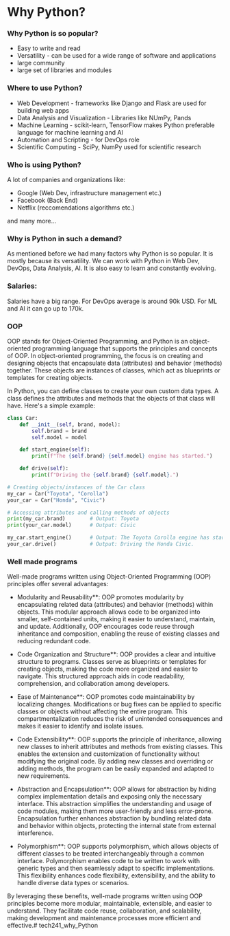 # Why Python?

### Why Python is  so popular?

* Easy to write and read
* Versatility - can be used for a wide range of software and applications
* large community
* large set of libraries and modules

### Where to use Python?

* Web Development - frameworks like Django and Flask are used for building web apps
* Data Analysis and Visualization - Libraries like NUmPy, Pands
* Machine Learning - scikit-learn, TensorFlow makes Python preferable language for machine learning and AI
* Automation and Scripting - for DevOps role
* Scientific Computing - SciPy, NumPy used for scientific research

### Who is using Python?

A lot of companies and organizations like: 
* Google (Web Dev, infrastructure management etc.)
* Facebook (Back End)
* Netflix (reccomendations algorithms etc.)

and many more...

### Why is Python in such a demand?

As mentioned before we had many factors why Python is so popular.
It is mostly because its versatility. We can work with Python in Web Dev, DevOps, Data Analysis, AI.
It is also easy to learn and constantly evolving.

### Salaries:

Salaries have a big range. For DevOps average is around 90k USD. For ML and AI it can go up to 170k.

### OOP

OOP stands for Object-Oriented Programming, and Python is an object-oriented programming language that supports the principles and concepts of OOP. In object-oriented programming, the focus is on creating and designing objects that encapsulate data (attributes) and behavior (methods) together. These objects are instances of classes, which act as blueprints or templates for creating objects.

In Python, you can define classes to create your own custom data types. A class defines the attributes and methods that the objects of that class will have. Here's a simple example:

```python
class Car:
    def __init__(self, brand, model):
        self.brand = brand
        self.model = model

    def start_engine(self):
        print(f"The {self.brand} {self.model} engine has started.")

    def drive(self):
        print(f"Driving the {self.brand} {self.model}.")

# Creating objects/instances of the Car class
my_car = Car("Toyota", "Corolla")
your_car = Car("Honda", "Civic")

# Accessing attributes and calling methods of objects
print(my_car.brand)        # Output: Toyota
print(your_car.model)      # Output: Civic

my_car.start_engine()      # Output: The Toyota Corolla engine has started.
your_car.drive()           # Output: Driving the Honda Civic.

```

### Well made programs

Well-made programs written using Object-Oriented Programming (OOP) principles offer several advantages:

* Modularity and Reusability**: OOP promotes modularity by encapsulating related data (attributes) and behavior (methods) within objects. This modular approach allows code to be organized into smaller, self-contained units, making it easier to understand, maintain, and update. Additionally, OOP encourages code reuse through inheritance and composition, enabling the reuse of existing classes and reducing redundant code.

* Code Organization and Structure**: OOP provides a clear and intuitive structure to programs. Classes serve as blueprints or templates for creating objects, making the code more organized and easier to navigate. This structured approach aids in code readability, comprehension, and collaboration among developers.

* Ease of Maintenance**: OOP promotes code maintainability by localizing changes. Modifications or bug fixes can be applied to specific classes or objects without affecting the entire program. This compartmentalization reduces the risk of unintended consequences and makes it easier to identify and isolate issues.

* Code Extensibility**: OOP supports the principle of inheritance, allowing new classes to inherit attributes and methods from existing classes. This enables the extension and customization of functionality without modifying the original code. By adding new classes and overriding or adding methods, the program can be easily expanded and adapted to new requirements.

* Abstraction and Encapsulation**: OOP allows for abstraction by hiding complex implementation details and exposing only the necessary interface. This abstraction simplifies the understanding and usage of code modules, making them more user-friendly and less error-prone. Encapsulation further enhances abstraction by bundling related data and behavior within objects, protecting the internal state from external interference.

* Polymorphism**: OOP supports polymorphism, which allows objects of different classes to be treated interchangeably through a common interface. Polymorphism enables code to be written to work with generic types and then seamlessly adapt to specific implementations. This flexibility enhances code flexibility, extensibility, and the ability to handle diverse data types or scenarios.

By leveraging these benefits, well-made programs written using OOP principles become more modular, maintainable, extensible, and easier to understand. They facilitate code reuse, collaboration, and scalability, making development and maintenance processes more efficient and effective.# tech241_why_Python
